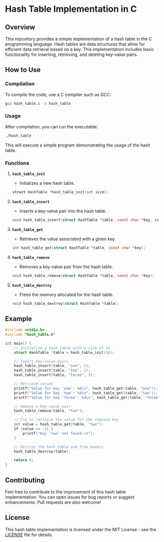 # Hash Table Implementation in C

## Overview

This repository provides a simple implementation of a hash table in the C programming language. Hash tables are data structures that allow for efficient data retrieval based on a key. This implementation includes basic functionality for inserting, retrieving, and deleting key-value pairs.

## How to Use

### Compilation

To compile the code, use a C compiler such as GCC:

```bash
gcc hash_table.c -o hash_table
```

### Usage

After compilation, you can run the executable:

```bash
./hash_table
```

This will execute a simple program demonstrating the usage of the hash table.

### Functions

1. **`hash_table_init`**

   - Initializes a new hash table.

   ```c
   struct HashTable *hash_table_init(int size);
   ```

2. **`hash_table_insert`**

   - Inserts a key-value pair into the hash table.

   ```c
   void hash_table_insert(struct HashTable *table, const char *key, int value);
   ```

3. **`hash_table_get`**

   - Retrieves the value associated with a given key.

   ```c
   int hash_table_get(struct HashTable *table, const char *key);
   ```

4. **`hash_table_remove`**

   - Removes a key-value pair from the hash table.

   ```c
   void hash_table_remove(struct HashTable *table, const char *key);
   ```

5. **`hash_table_destroy`**

   - Frees the memory allocated for the hash table.

   ```c
   void hash_table_destroy(struct HashTable *table);
   ```

## Example

```c
#include <stdio.h>
#include "hash_table.h"

int main() {
    // Initialize a hash table with a size of 10
    struct HashTable *table = hash_table_init(10);

    // Insert key-value pairs
    hash_table_insert(table, "one", 1);
    hash_table_insert(table, "two", 2);
    hash_table_insert(table, "three", 3);

    // Retrieve values
    printf("Value for key 'one': %d\n", hash_table_get(table, "one"));
    printf("Value for key 'two': %d\n", hash_table_get(table, "two"));
    printf("Value for key 'three': %d\n", hash_table_get(table, "three"));

    // Remove a key-value pair
    hash_table_remove(table, "two");

    // Try to retrieve the value for the removed key
    int value = hash_table_get(table, "two");
    if (value == -1) {
        printf("Key 'two' not found.\n");
    }

    // Destroy the hash table and free memory
    hash_table_destroy(table);

    return 0;
}
```

## Contributing

Feel free to contribute to the improvement of this hash table implementation. You can open issues for bug reports or suggest enhancements. Pull requests are also welcome!

## License

This hash table implementation is licensed under the MIT License - see the [LICENSE](LICENSE) file for details.
